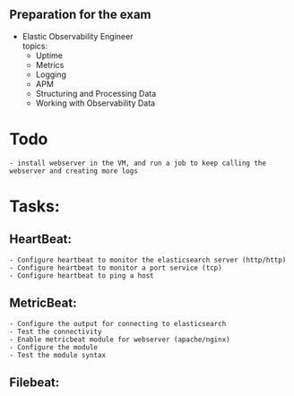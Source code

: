 ## Preparation for the exam

- Elastic Observability Engineer </br>
  topics:
    - Uptime
    - Metrics
    - Logging
    - APM
    - Structuring and Processing Data
    - Working with Observability Data
# Todo
    - install webserver in the VM, and run a job to keep calling the webserver and creating more logs 


# Tasks:
## HeartBeat:
    - Configure heartbeat to monitor the elasticsearch server (http/http)
    - Configure heartbeat to monitor a port service (tcp)
    - Configure heartbeat to ping a host
    
## MetricBeat:
    - Configure the output for connecting to elasticsearch
    - Test the connectivity
    - Enable metricbeat module for webserver (apache/nginx)
    - Configure the module
    - Test the module syntax

## Filebeat:

